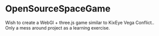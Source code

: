 # OpenSourceSpaceGame
Wish to create a WebGl + three.js game similar to KixEye Vega Conflict.. Only a mess around project as a learning exercise.

